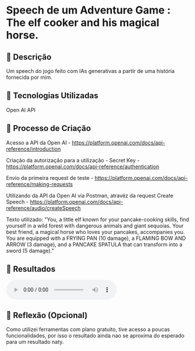 # Speech de um Adventure Game : The elf cooker and his magical horse.

## 📒 Descrição
Um speech do jogo feito com IAs generativas a partir de uma história fornecida por mim.

## 🤖 Tecnologias Utilizadas
Open AI API

## 🧐 Processo de Criação
Acesso a API da Open AI - https://platform.openai.com/docs/api-reference/introduction

Criação da autorização para a utilização - Secret Key - https://platform.openai.com/docs/api-reference/authentication

Envio da primeira request de teste - https://platform.openai.com/docs/api-reference/making-requests

Utilizando da API da Open AI via Postman, atravéz da request Create  Speech - https://platform.openai.com/docs/api-reference/audio/createSpeech

Texto utilizado: "You, a little elf known for your pancake-cooking skills, find yourself in a wild forest with dangerous animals and giant sequoias. Your best friend, a magical horse who loves your pancakes, accompanies you. You are equipped with a FRYING PAN (10 damage), a FLAMING BOW AND ARROW (3 damage), and a PANCAKE SPATULA that can transform into a sword (5 damage)."

## 🚀 Resultados
<audio src="Martinas_Project/Adventure_Story_The_begin_using_open_ai_for_speach.mp3" controls title="Title"></audio>

## 💭 Reflexão (Opcional)
Como utilizei ferramentas com plano gratuito, tive acesso a poucas funcionalidades, por isso o resultado ainda nao se aproxima do esperado para um resultado naty.
